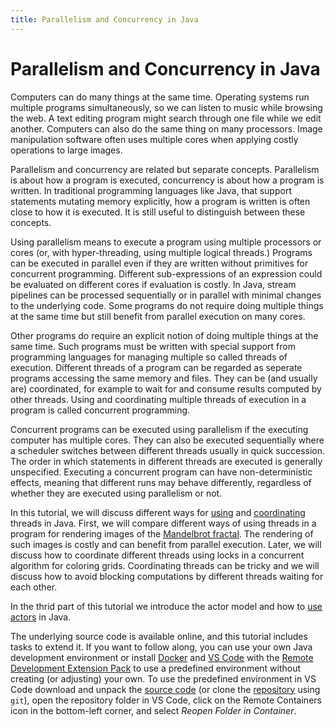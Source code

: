 ```yaml
---
title: Parallelism and Concurrency in Java
---
```


# Parallelism and Concurrency in Java

Computers can do many things at the same time.
Operating systems run multiple programs simultaneously,
so we can listen to music while browsing the web.
A text editing program might search through one file
while we edit another.
Computers can also do the same thing on many processors.
Image manipulation software often uses multiple cores
when applying costly operations to large images.

Parallelism and concurrency are related but separate concepts.
Parallelism is about how a program is executed,
concurrency is about how a program is written.
In traditional programming languages like Java,
that support statements mutating memory explicitly,
how a program is written is often close to
how it is executed.
It is still useful to distinguish between these concepts.

Using parallelism means to execute a program 
using multiple processors or cores
(or, with hyper-threading, using multiple logical threads.)
Programs can be executed in parallel even if they are written 
without primitives for concurrent programming.
Different sub-expressions of an expression could be
evaluated on different cores if evaluation is costly.
In Java, stream pipelines can be processed sequentially
or in parallel with minimal changes to the underlying code.
Some programs do not require doing multiple things at the same time
but still benefit from parallel execution on many cores.

Other programs do require an explicit notion
of doing multiple things at the same time.
Such programs must be written with special support
from programming languages for managing
multiple so called threads of execution.
Different threads of a program can be regarded as seperate programs
accessing the same memory and files.
They can be (and usually are) coordinated,
for example to wait for and consume results
computed by other threads.
Using and coordinating multiple threads of execution
in a program is called concurrent programming.

Concurrent programs can be executed using parallelism
if the executing computer has multiple cores.
They can also be executed sequentially
where a scheduler switches between different threads
usually in quick succession.
The order in which statements in different threads
are executed is generally unspecified.
Executing a concurrent program can have non-deterministic effects,
meaning that different runs may behave differently,
regardless of whether they are executed using parallelism or not.

In this tutorial, we will discuss different ways for
[using](docs/using/)
and 
[coordinating](docs/coordinating/)
threads in Java.
First, we will compare different ways of using threads
in a program for rendering images of the
[Mandelbrot fractal](https://en.wikipedia.org/wiki/Mandelbrot_set).
The rendering of such images is costly and can benefit from
parallel execution.
Later, we will discuss how to coordinate different threads
using locks in a concurrent algorithm for coloring grids.
Coordinating threads can be tricky and we will discuss
how to avoid blocking computations 
by different threads waiting for each other.

In the thrid part of this tutorial
we introduce the actor model and how to
[use actors](docs/actors/)
in Java.

The underlying source code is available online, 
and this tutorial includes tasks to extend it.
If you want to follow along, you can use your own Java development environment
or install
[Docker](https://docs.docker.com/get-docker/)
and
[VS Code](https://code.visualstudio.com/download)
with the
[Remote Development Extension Pack](https://marketplace.visualstudio.com/items?itemName=ms-vscode-remote.vscode-remote-extensionpack)
to use a predefined environment without creating (or adjusting) your own.
To use the predefined environment in VS Code
download and unpack the
[source code](https://github.com/sebfisch/java-concurrency-code/archive/main.zip)
(or clone the
[repository](https://github.com/sebfisch/java-concurrency-code)
using `git`),
open the repository folder in VS Code,
click on the Remote Containers icon in the bottom-left corner,
and select *Reopen Folder in Container*.

